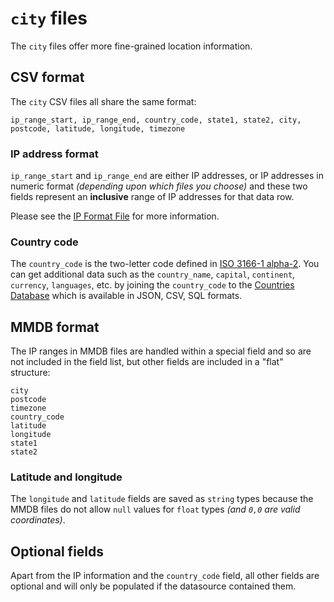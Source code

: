 # `city` files

The `city` files offer more fine-grained location information.

## CSV format

The `city` CSV files all share the same format:

```CSV
ip_range_start, ip_range_end, country_code, state1, state2, city, postcode, latitude, longitude, timezone
```

### IP address format

`ip_range_start` and `ip_range_end` are either IP addresses, or IP addresses in numeric format *(depending upon which files you choose)* and these two fields represent an **inclusive** range of IP addresses for that data row.

Please see the [IP Format File](IP_FORMAT.md) for more information.

### Country code

The `country_code` is the two-letter code defined in [ISO 3166-1 alpha-2](https://wikipedia.org/wiki/ISO_3166-1_alpha-2). You can get additional data such as the `country_name`, `capital`, `continent`, `currency`, `languages`, etc. by joining the `country_code` to the [Countries Database](https://github.com/annexare/Countries) which is available in JSON, CSV, SQL formats.

## MMDB format

The IP ranges in MMDB files are handled within a special field and so are not included in the field list, but other fields are included in a "flat" structure:

```
city
postcode
timezone
country_code
latitude
longitude
state1
state2
```

### Latitude and longitude

The `longitude` and `latitude` fields are saved as `string` types because the MMDB files do not allow `null` values for `float` types *(and `0,0` are valid coordinates)*.

## Optional fields

Apart from the IP information and the `country_code` field, all other fields are optional and will only be populated if the datasource contained them.
